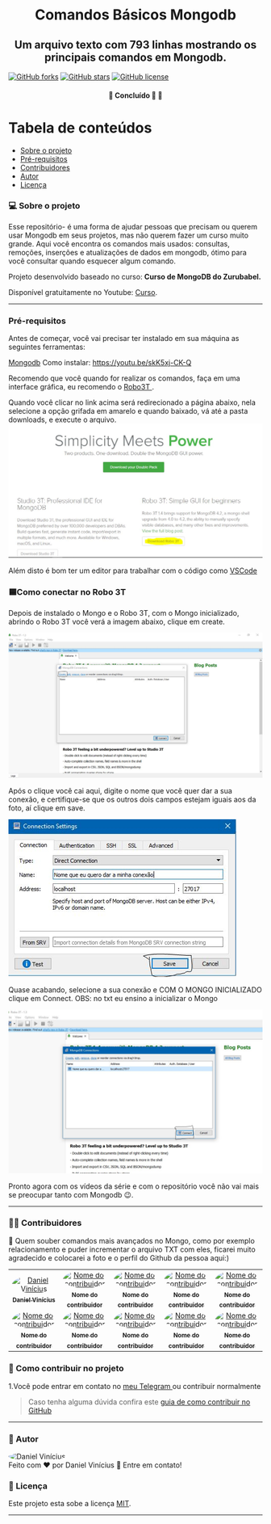 

<h1  align="center">
Comandos Básicos Mongodb
</h1>

<h2 align="center">
    Um arquivo texto com 793 linhas mostrando os principais comandos em Mongodb.
</h2>

<p align="center"> 

[![GitHub forks](https://img.shields.io/github/forks/Daniel-Vinicius/Comandos-Basicos-Mongo-db?style=social)](https://github.com/Daniel-Vinicius/Comandos-Basicos-Mongo-db/network)
[![GitHub stars](https://img.shields.io/github/stars/Daniel-Vinicius/Comandos-Basicos-Mongo-db?style=social)](https://github.com/Daniel-Vinicius/Comandos-Basicos-Mongo-db/stargazers)
[![GitHub license](https://img.shields.io/github/license/Daniel-Vinicius/Comandos-Basicos-Mongo-db)](https://github.com/Daniel-Vinicius/Comandos-Basicos-Mongo-db/blob/master/LICENSE)

<h4 align="center">
	🚧   Concluído 🚀 🚧
</h4>

Tabela de conteúdos
=================
<!--ts-->
   * [Sobre o projeto](#sobre)
   * [Pré-requisitos](#pré-requisitos)
   * [Contribuidores](#contribuidores)
   * [Autor](#autor)
   * [Licença](#licença)
<!--te-->


### 💻 Sobre o projeto<a id="sobre"></a>

Esse repositório- é uma forma de ajudar pessoas que precisam ou querem usar Mongodb em seus projetos, mas não querem fazer um curso muito grande. Aqui você encontra os comandos mais usados: consultas, remoções, inserções e atualizações de dados em mongodb, ótimo para você consultar quando esquecer algum comando.


Projeto desenvolvido baseado no curso: **Curso de MongoDB do Zurubabel.**

 Disponível gratuitamente no Youtube: [Curso](https://www.youtube.com/playlist?list=PL4OAe-tL47sZeAX1LXxSZxXtqj1fYGkF1).

---
### Pré-requisitos

Antes de começar, você vai precisar ter instalado em sua máquina as seguintes ferramentas:

<a href="https://www.mongodb.com/try/download/community">Mongodb</a>
Como instalar:  https://youtu.be/skK5xj-CK-Q

Recomendo que você quando for realizar os comandos, faça em uma interface gráfica, eu recomendo o <a href="https://robomongo.org/download"> Robo3T </a>.

Quando você clicar no link acima será redirecionado a página abaixo, nela selecione a opção grifada em amarelo e quando baixado, vá até a pasta downloads, e execute o arquivo. 
<img  alt="página de download"  src="assets/imagem-dowload.JPG"> 


Além disto é bom ter um editor para trabalhar com o código como [VSCode](https://code.visualstudio.com/)


### 🟦Como conectar no Robo 3T<a id="robomongo"> </a>

  

Depois de instalado o Mongo e o Robo 3T, com o Mongo inicializado, abrindo o Robo 3T você verá a imagem abaixo, clique em create.

<img  src="./assets/robo1.JPG">

Após o clique você cai aqui, digite o nome que você quer dar a sua conexão, e certifique-se que os outros dois campos estejam iguais aos da foto, aí clique em save.

<img  src="./assets/robo2.JPG">

Quase acabando, selecione a sua conexão e COM O MONGO INICIALIZADO clique em Connect.
OBS: no txt eu ensino a inicializar o Mongo

<img  src="./assets/robo3.JPG">

Pronto agora com os vídeos da série e com o repositório você não vai mais se preocupar tanto com Mongodb 😉.

---

### 👨‍💻 Contribuidores <a id="contribuidores"> </a>

💜 Quem souber comandos mais avançados no Mongo, como por exemplo relacionamento e puder incrementar o arquivo TXT com eles, ficarei muito agradecido e colocarei a foto e o perfil do Github da pessoa aqui:)


<table>

<tr>  

<td  align="center">
<a  href="https://github.com/Daniel-Vinicius">
<img  style="border-radius: 50%;"  src="https://avatars3.githubusercontent.com/u/66279500?s=460&u=2978b74f2bfcfec553cdd62c2cf15a0eca6652a3&v=4"
width="100px;"  alt="Daniel Vinícius"/>
<br />
<sub><b>Daniel Vinícius</b></sub>
</a> <br />
</td>

  

<td  align="center">
<a  href="https://github.com">
<img  style="border-radius: 50%;"  src="https://avatars1.githubusercontent.com/u/71185268?s=460&v=4"
width="100px;"  alt="Nome do contribuidor"/>
<br />
<sub><b>Nome do contribuidor</b></sub>
</a> <br />
</td>

<td  align="center">
<a  href="https://github.com">
<img  style="border-radius: 50%;"  src="https://avatars1.githubusercontent.com/u/71185268?s=460&v=4"
width="100px;"  alt="Nome do contribuidor"/>
<br />
<sub><b>Nome do contribuidor</b></sub>
</a> <br />
</td>

  

<td  align="center">
<a  href="https://github.com">
<img  style="border-radius: 50%;"  src="https://avatars1.githubusercontent.com/u/71185268?s=460&v=4"
width="100px;"  alt="Nome do contribuidor"/>
<br />
<sub><b>Nome do contribuidor</b></sub>
</a> <br />
</td>

  
  

<td  align="center">
<a  href="https://github.com">
<img  style="border-radius: 50%;"  src="https://avatars1.githubusercontent.com/u/71185268?s=460&v=4"
width="100px;"  alt="Nome do contribuidor"/>
<br />
<sub><b>Nome do contribuidor</b></sub>
</a> <br />
</td>

</tr>  

<tr>  

<td  align="center">
<a  href="https://github.com">
<img  style="border-radius: 50%;"  src="https://avatars1.githubusercontent.com/u/71185268?s=460&v=4"
width="100px;"  alt="Nome do contribuidor"/>
<br />
<sub><b>Nome do contribuidor</b></sub>
</a> <br />
</td>

  

<td  align="center">
<a  href="https://github.com">
<img  style="border-radius: 50%;"  src="https://avatars1.githubusercontent.com/u/71185268?s=460&v=4"
width="100px;"  alt="Nome do contribuidor"/>
<br />
<sub><b>Nome do contribuidor</b></sub>
</a> <br />
</td>

<td  align="center">
<a  href="https://github.com">
<img  style="border-radius: 50%;"  src="https://avatars1.githubusercontent.com/u/71185268?s=460&v=4"
width="100px;"  alt="Nome do contribuidor"/>
<br />
<sub><b>Nome do contribuidor</b></sub>
</a> <br />
</td>

  

<td  align="center">
<a  href="https://github.com">
<img  style="border-radius: 50%;"  src="https://avatars1.githubusercontent.com/u/71185268?s=460&v=4"
width="100px;"  alt="Nome do contribuidor"/>
<br />
<sub><b>Nome do contribuidor</b></sub>
</a> <br />
</td>

  
  

<td  align="center">
<a  href="https://github.com">
<img  style="border-radius: 50%;"  src="https://avatars1.githubusercontent.com/u/71185268?s=460&v=4"
width="100px;"  alt="Nome do contribuidor"/>
<br />
<sub><b>Nome do contribuidor</b></sub>
</a> <br />
</td>

</tr>

  

</table>

### 💪 Como contribuir no projeto

1.Você pode entrar em contato no <a href="https://t.me/DanielVini"> meu Telegram </a> ou contribuir normalmente

> Caso tenha alguma dúvida confira este [guia de como contribuir no GitHub](./CONTRIBUTING.md)

---

### 🦸 Autor <a id="autor"> </a>


<a href="https://github.com/Daniel-Vinicius" style="text-decoration: none;">
<img style="border-radius: 50%;" src="https://avatars3.githubusercontent.com/u/66279500?s=460&u=2978b74f2bfcfec553cdd62c2cf15a0eca6652a3&v=4" width="100px;"  alt="Daniel Vinícius"/>

<br />
<span> Feito com ❤️ por Daniel Vinícius 👋 Entre em contato! </span> 
</a>


### 📝 Licença <a id="licença"> </a>

Este projeto esta sobe a licença [MIT](./LICENSE).

---
